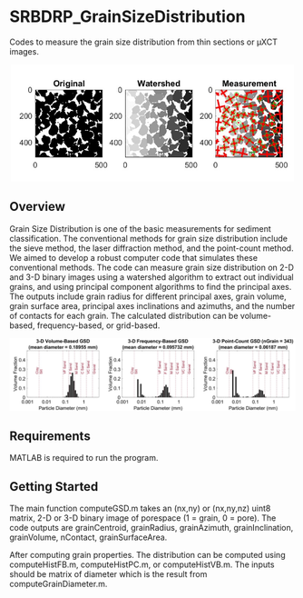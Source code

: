 # SRBDRP_GrainSizeDistribution
Codes to measure the grain size distribution from thin sections or µXCT images. 

<div align="center">
    <img width=500 src="https://github.com/nattsr/SRBDRP_GrainSizeDistribution/blob/master/ReadmeFiles/Figure_MeasurementExample.jpg" 
    alt="Process" title="Grain Size Distribution Measurement Process"</img>
</div>

## Overview
Grain Size Distribution is one of the basic measurements for sediment classification. The conventional methods for grain size distribution include the sieve method, the laser diffraction method, and the point-count method. We aimed to develop a robust computer code that simulates these conventional methods. The code can measure grain size distribution on 2-D and 3-D binary images using a watershed algorithm to extract out individual grains, and using principal component algorithms to find the principal axes. The outputs include grain radius for different principal axes, grain volume, grain surface area, principal axes inclinations and azimuths, and the number of contacts for each grain. The calculated distribution can be volume-based, frequency-based, or grid-based. 

<div align="center">
    <img width=750 src="https://github.com/nattsr/SRBDRP_GrainSizeDistribution/blob/master/ReadmeFiles/Figure_3DDiffMethod.jpg" 
    alt="Process" title="Different approaches to calculate the grain size distribution"</img>
</div>

## Requirements
MATLAB is required to run the program. 

## Getting Started
The main function computeGSD.m takes an (nx,ny) or (nx,ny,nz) uint8 matrix, 2-D or 3-D binary 
image of porespace (1 = grain, 0 = pore). The code outputs are grainCentroid, grainRadius, grainAzimuth, grainInclination, 
grainVolume, nContact, grainSurfaceArea.

After computing grain properties. The distribution can be computed using computeHistFB.m, computeHistPC.m, or computeHistVB.m. The inputs should be matrix of diameter which is the result from computeGrainDiameter.m.

